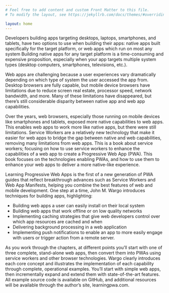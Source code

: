 ```yaml
---
# Feel free to add content and custom Front Matter to this file.
# To modify the layout, see https://jekyllrb.com/docs/themes/#overriding-theme-defaults

layout: home
---
```


Developers building apps targeting desktops, laptops, smartphones, and tablets, have two options to use when building their apps: native apps built specifically for the target platform, or web apps which run on most any system Building native apps for any target platform is a time-consuming and expensive proposition, especially when your app targets multiple system types (desktop computers, smartphones, televisions, etc.).

Web apps are challenging because a user experiences vary dramatically depending on which type of system the user accessed the app from. Desktop browsers are fully capable, but mobile device browsers have limitations due to reduce screen real estate, processor speed, network bandwidth, and more. Many of these limitations have disappeared, but there’s still considerable disparity between native app and web app capabilities.

Over the years, web browsers, especially those running on mobile devices like smartphones and tablets, exposed more native capabilities to web apps. This enables web apps to work more like native apps, but there were still limitations. Service Workers are a relatively new technology that make it easier for web apps to bridge the gap between native and web capabilities, removing many limitations from web apps.
This is a book about service workers; focusing on how to use service workers to enhance the capabilities of a web app to create a Progressive Web App (PWA). This book focuses on the technologies enabling PWAs, and how to use them to enhance your web apps to deliver a more native-like experience.

Learning Progressive Web Apps is the first of a new generation of PWA guides that reflect breakthrough advances such as Service Workers and Web App Manifests, helping you combine the best features of web and mobile development. One step at a time, John M. Wargo introduces techniques for building apps, highlighting:

+ Building web apps a user can easily install on their local system
+ Building web apps that work offline or on low quality networks
+ Implementing caching strategies that give web developers control over which app resources are cached and when
+ Delivering background processing in a web application
+ Implementing push notifications to enable an app to more easily engage with users or trigger action from a remote server.

As you work through the chapters, at different points you’ll start with one of three complete, stand-alone web apps, then convert them into PWAs using service workers and other browser technologies.
Wargo clearly introduces each core concept and illustrates the implementation of each capability through complete, operational examples. You’ll start with simple web apps, then incrementally expand and extend them with state-of-the-art features. All example source code is available on GitHub, and additional resources will be available through the author’s site, learningpwa.com.

